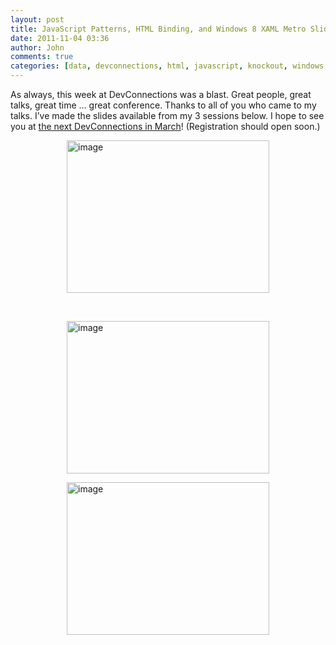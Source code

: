 ```yaml
---
layout: post
title: JavaScript Patterns, HTML Binding, and Windows 8 XAML Metro Slides from DevConnections Las Vegas
date: 2011-11-04 03:36
author: John
comments: true
categories: [data, devconnections, html, javascript, knockout, windows 8, xaml]
---
```

<p>As always, this week at DevConnections was a blast. Great people, great talks, great time &hellip; great conference. Thanks to all of you who came to my talks. I&rsquo;ve made the slides available from my 3 sessions below. I hope to see you at <a href="http://devconnections.com/home.aspx">the next DevConnections in March</a>! (Registration should open soon.)</p>
<p><a href="/wp-content/uploads/files/downloads/201111DevCon-Techniques, Strategies, and Patterns for Structuring JavaScript Code.zip"><img height="244" width="324" src="/wp-content/uploads/media/Windows-Live-Writer/07d93de58f85_13FDE/image_19.png" alt="image" border="0" title="image" style="background-image: none; padding-left: 0px; padding-right: 0px; display: block; float: none; margin-left: auto; margin-right: auto; padding-top: 0px; border: 0px;" /></a></p>
<p>&nbsp;</p>
<p><a href="/wp-content/uploads/files/downloads/201111DevCon-HTML and Javascript Databinding Techniques.zip"><img height="244" width="324" src="/wp-content/uploads/media/Windows-Live-Writer/07d93de58f85_13FDE/image_20.png" alt="image" border="0" title="image" style="background-image: none; padding-left: 0px; padding-right: 0px; display: block; float: none; margin-left: auto; margin-right: auto; padding-top: 0px; border: 0px;" /></a></p>
<p><a href="/wp-content/uploads/files/downloads/201111DevCon-Fundamentals of Windows 8 XAML Metro Style Apps.zip"><img height="244" width="324" src="/wp-content/uploads/media/Windows-Live-Writer/07d93de58f85_13FDE/image_21.png" alt="image" border="0" title="image" style="background-image: none; padding-left: 0px; padding-right: 0px; display: block; float: none; margin-left: auto; margin-right: auto; padding-top: 0px; border: 0px;" /></a></p>

